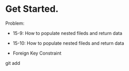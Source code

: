 # Get Started.

Problem:

- 15-9: How to populate nested fileds and return data

* 15-10: How to populate nested fileds and return data

- Foreign Key Constraint

git add
